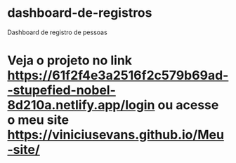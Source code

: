 # dashboard-de-registros
Dashboard de registro de pessoas

# Veja o projeto no link https://61f2f4e3a2516f2c579b69ad--stupefied-nobel-8d210a.netlify.app/login ou acesse o meu site https://viniciusevans.github.io/Meu-site/
